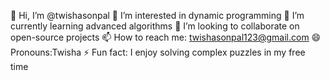 👋 Hi, I’m @twishasonpal
👀 I’m interested in dynamic programming
🌱 I’m currently learning advanced algorithms
💞️ I’m looking to collaborate on open-source projects
📫 How to reach me: twishasonpal123@gmail.com
😄 Pronouns:Twisha
⚡ Fun fact: I enjoy solving complex puzzles in my free time

<!---
twishasonpal/twishasonpal is a ✨ special ✨ repository because its `README.md` (this file) appears on your GitHub profile.
You can click the Preview link to take a look at your changes.
--->
